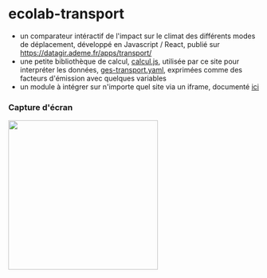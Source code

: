 # ecolab-transport

- un comparateur intéractif de l'impact sur le climat des différents modes de déplacement, développé en Javascript / React, publié sur https://datagir.ademe.fr/apps/transport/
- une petite bibliothèque de calcul, [calcul.js](https://github.com/betagouv/ecolab-transport/blob/master/calcul.js), utilisée par ce site pour  interpréter les données, [ges-transport.yaml](https://github.com/betagouv/ecolab-transport/blob/master/ges-transport.yaml), exprimées comme des facteurs d'émission avec quelques variables
- un module à intégrer sur n'importe quel site via un iframe, documenté [ici](https://github.com/betagouv/ecolab-transport/blob/master/Integration.js)

### Capture d'écran

<img src="https://user-images.githubusercontent.com/1177762/74668725-1d868e80-51a6-11ea-8f70-e93123809271.jpg" width="300"  />
